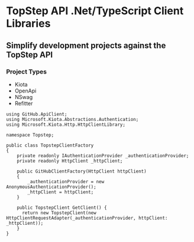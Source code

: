 # TopStep API .Net/TypeScript Client Libraries

## Simplify development projects against the TopStep API

### Project Types

- Kiota
- OpenApi
- NSwag
- Refitter

```
using GitHub.ApiClient;
using Microsoft.Kiota.Abstractions.Authentication;
using Microsoft.Kiota.Http.HttpClientLibrary;

namespace Topstep;

public class TopstepClientFactory
{
    private readonly IAuthenticationProvider _authenticationProvider;
    private readonly HttpClient _httpClient;

    public GitHubClientFactory(HttpClient httpClient)
    {
        _authenticationProvider = new AnonymousAuthenticationProvider();
        _httpClient = httpClient;
    }

    public TopstepClient GetClient() {
      return new TopstepClient(new HttpClientRequestAdapter(_authenticationProvider, httpClient: _httpClient));
    }
}
```
